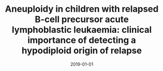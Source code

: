 ---
abstract: ''
authors:
- Stefanie Groenefeld-Krentz
- Michael Schroeder
- Michael Reiter
- Malwine Pogodzinski
- Helia Pimentel-Gutierrez
- Renia Vagkopoulou
- Jana Hof
- Christiane Chen-Santel
- Karin Nebral
- Jutta Bradtke
- Seval Türkmen
- Claudia Baldus
- Stefan Gattenlöhner
- Oskar Haas
- Arend von Stackelberg
- Leonid Karawajew
- Cornelia Eckert
- Renate Kirschner-Schwabe
date: '2019-01-01'
featured: false
links:
- name: Publik
  url: https://publik.tuwien.ac.at/showentry.php?ID=284220&lang=2
publication_types:
- '2'
publishDate: '2019-01-01'
specifics: null
title: 'Aneuploidy in children with relapsed B-cell precursor acute lymphoblastic
  leukaemia: clinical importance of detecting a hypodiploid origin of relapse'
url_pdf: ''
---